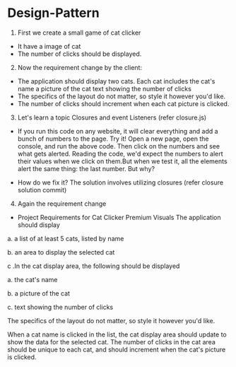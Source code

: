 # Design-Pattern

1. First we create a small game of cat clicker
  - It have a image of cat 
  - The number of clicks should be displayed.
2. Now the requirement change by the client:
  - The application should display two cats. Each cat includes the cat's name a picture of the cat text showing the number of clicks
  - The specifics of the layout do not matter, so style it however you'd like.
  - The number of clicks should increment when each cat picture is clicked.
3. Let's learn a topic Closures and event Listeners (refer closure.js)
  - If you run this code on any website, it will clear everything and add a bunch of numbers to the page. Try it! Open a new page, open the console, and run the above code. Then click on the numbers and see what gets alerted. Reading the code, we'd expect the numbers to alert their values when we click on them.But when we test it, all the elements alert the same thing: the last number. But why?

  - How do we fix it?
    The solution involves utilizing closures (refer closure solution commit)
4. Again the requirement change
  - Project Requirements for Cat Clicker Premium Visuals
The application should display

a. a list of at least 5 cats, listed by name

b. an area to display the selected cat

c .In the cat display area, the following should be displayed


a. the cat's name

b. a picture of the cat

c. text showing the number of clicks

The specifics of the layout do not matter, so style it however you'd like.

When a cat name is clicked in the list, the cat display area should update to show the data for the selected cat.
The number of clicks in the cat area should be unique to each cat, and should increment when the cat's picture is clicked.
